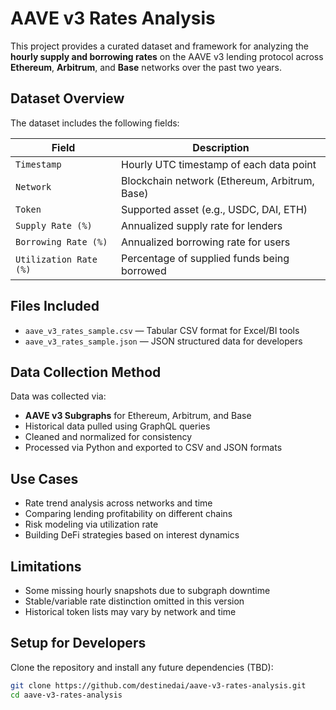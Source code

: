 # AAVE v3 Rates Analysis

This project provides a curated dataset and framework for analyzing the **hourly supply and borrowing rates** on the AAVE v3 lending protocol across **Ethereum**, **Arbitrum**, and **Base** networks over the past two years.

## Dataset Overview

The dataset includes the following fields:

| Field             | Description |
|------------------|-------------|
| `Timestamp`       | Hourly UTC timestamp of each data point |
| `Network`         | Blockchain network (Ethereum, Arbitrum, Base) |
| `Token`           | Supported asset (e.g., USDC, DAI, ETH) |
| `Supply Rate (%)` | Annualized supply rate for lenders |
| `Borrowing Rate (%)` | Annualized borrowing rate for users |
| `Utilization Rate (%)` | Percentage of supplied funds being borrowed |

## Files Included

- `aave_v3_rates_sample.csv` — Tabular CSV format for Excel/BI tools
- `aave_v3_rates_sample.json` — JSON structured data for developers

## Data Collection Method

Data was collected via:

- **AAVE v3 Subgraphs** for Ethereum, Arbitrum, and Base
- Historical data pulled using GraphQL queries
- Cleaned and normalized for consistency
- Processed via Python and exported to CSV and JSON formats

## Use Cases

- Rate trend analysis across networks and time
- Comparing lending profitability on different chains
- Risk modeling via utilization rate
- Building DeFi strategies based on interest dynamics

## Limitations

- Some missing hourly snapshots due to subgraph downtime
- Stable/variable rate distinction omitted in this version
- Historical token lists may vary by network and time

## Setup for Developers

Clone the repository and install any future dependencies (TBD):

```bash
git clone https://github.com/destinedai/aave-v3-rates-analysis.git
cd aave-v3-rates-analysis
